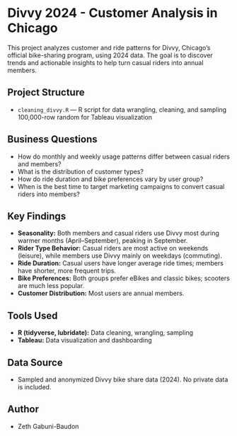 # Divvy 2024 - Customer Analysis in Chicago

This project analyzes customer and ride patterns for Divvy, Chicago’s official bike-sharing program, using 2024 data. The goal is to discover trends and actionable insights to help turn casual riders into annual members.

## Project Structure
- `cleaning_divvy.R` — R script for data wrangling, cleaning, and sampling 100,000-row random for Tableau visualization
## Business Questions
- How do monthly and weekly usage patterns differ between casual riders and members?
- What is the distribution of customer types?
- How do ride duration and bike preferences vary by user group?
- When is the best time to target marketing campaigns to convert casual riders into members?

## Key Findings
- **Seasonality:** Both members and casual riders use Divvy most during warmer months (April–September), peaking in September.
- **Rider Type Behavior:** Casual riders are most active on weekends (leisure), while members use Divvy mainly on weekdays (commuting).
- **Ride Duration:** Casual users have longer average ride times; members have shorter, more frequent trips.
- **Bike Preferences:** Both groups prefer eBikes and classic bikes; scooters are much less popular.
- **Customer Distribution:** Most users are annual members.

## Tools Used
- **R (tidyverse, lubridate):** Data cleaning, wrangling, sampling
- **Tableau:** Data visualization and dashboarding


## Data Source
- Sampled and anonymized Divvy bike share data (2024). No private data is included.

## Author
- Zeth Gabuni-Baudon
